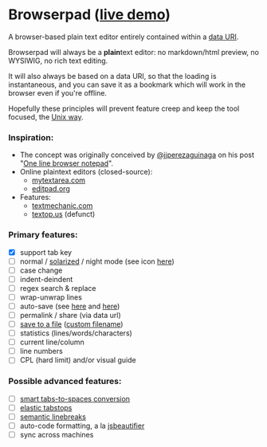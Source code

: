 # Browserpad ([live demo](http://waldyrious.github.io/browserpad))

A browser-based plain text editor entirely contained within a
   [data URI](https://en.wikipedia.org/wiki/Data_URI_scheme).
   
Browserpad will always be a **plain**text editor:
   no markdown/html preview, no WYSIWIG, no rich text editing.

It will also always be based on a data URI,
   so that the loading is instantaneous,
   and you can save it as a bookmark
   which will work in the browser even if you're offline.

Hopefully these principles will prevent feature creep
   and keep the tool focused,
   the [Unix way](https://en.wikipedia.org/wiki/Unix_philosophy#Doug_McIlroy_on_Unix_programming).

### Inspiration:
* The concept was originally conceived by [@jjperezaguinaga](https://github.com/jjperezaguinaga)
  on his post "[One line browser notepad](https://coderwall.com/p/lhsrcq/one-line-browser-notepad)".
* Online plaintext editors (closed-source):
    * [mytextarea.com](http://mytextarea.com)
    * [editpad.org](http://editpad.org)
* Features:
    * [textmechanic.com](http://textmechanic.com)
    * [textop.us](http://wayback.archive.org/web/20130718231049id_/http://textop.us/) (defunct)

### Primary features:
- [x] support tab key
- [ ] normal / [solarized](https://waldyrious.neocities.org/ted_chiang/the-merchant-and-the-alchemists-gate.html) / night mode (see icon [here](http://pixelmack.github.io/slight/))
- [ ] case change
- [ ] indent-deindent
- [ ] regex search & replace
- [ ] wrap-unwrap lines
- [ ] auto-save (see [here](https://github.com/JakobKallin/Text-Editor/blob/gh-pages/index.html) and [here](https://github.com/samyk/evercookie))
- [ ] permalink / share (via data url)
- [ ] [save to a file](http://pastebin.com/U8658H5c) ([custom filename](http://stackoverflow.com/q/283956/266309))
- [ ] statistics (lines/words/characters)
- [ ] current line/column
- [ ] line numbers
- [ ] CPL (hard limit) and/or visual guide

### Possible advanced features:
- [ ] [smart tabs-to-spaces conversion](http://stackoverflow.com/a/2479925/266309)
- [ ] [elastic tabstops](http://nickgravgaard.com/elastictabstops/)
- [ ] [semantic linebreaks](http://rhodesmill.org/brandon/2012/one-sentence-per-line/)
- [ ] auto-code formatting, a la [jsbeautifier](http://jsbeautifier.org)
- [ ] sync across machines
